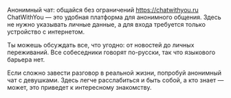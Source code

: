 Анонимный чат: общайся без ограничений https://chatwithyou.ru
ChatWithYou — это удобная платформа для анонимного общения. Здесь не нужно указывать личные данные, а для входа требуется только устройство с интернетом.

Ты можешь обсуждать все, что угодно: от новостей до личных переживаний. Все собеседники говорят по-русски, так что языкового барьера нет.

Если сложно завести разговор в реальной жизни, попробуй анонимный чат с девушками. Здесь легче расслабиться и быть собой, а кто знает — может, это приведет к интересному знакомству.
